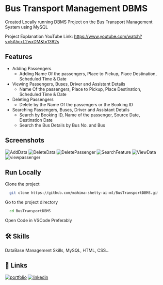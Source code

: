 
# Bus Transport Management DBMS

Created Locally running DBMS Project on the Bus Transport Management System using MySQL

Project Explanation
YouTube Link: https://www.youtube.com/watch?v=5A5cxL2wxDM&t=1362s

## Features

* Adding Passengers
  - Adding Name Of the passengers, Place to Pickup, Place Destination, Scheduled Time & Date
* Viewing Passengers, Buses, Driver and Assistant Details
  - Name Of the passengers, Place to Pickup, Place Destination, Scheduled Time & Date
* Deleting Passengers
  - Delete by the Name Of the passengers or the Booking ID
* Searching Passengers, Buses, Driver and Assistant Details
  - Search by Booking ID, Name of the passenger, Source Date, Destination Date
  - Search the Bus Details by Bus No. and Bus
                              



## Screenshots


![AddData](https://user-images.githubusercontent.com/41589522/128607700-eaa26294-1552-43ab-a19b-cdfdc9ce6531.JPG)
![DeleteData](https://user-images.githubusercontent.com/41589522/128607756-fb547216-d66a-4135-8fcc-f05c9432a087.JPG)
![DeletePassenger](https://user-images.githubusercontent.com/41589522/128607758-e58779c5-20df-40e3-9f24-2a3d4aff44b6.JPG)
![SearchFeature](https://user-images.githubusercontent.com/41589522/128607759-21bd62a7-2d80-4c0f-8e3f-54cf31f23deb.JPG)
![ViewData](https://user-images.githubusercontent.com/41589522/128607760-3dd42d0f-67ea-4221-bd4b-90790e19c955.JPG)
![viewpassenger](https://user-images.githubusercontent.com/41589522/128607761-35838ea4-2c8d-4b93-a2f0-0c33bdd55851.JPG)

  
## Run Locally

Clone the project
```bash
  git clone https://github.com/mahima-shetty-ai-ml/BusTransportDBMS.git
```

Go to the project directory

```bash
  cd BusTransportDBMS
```

Open Code in VSCode Preferably 

  
## 🛠 Skills
DataBase Management Skills, MySQL, HTML, CSS...

  
## 🔗 Links
[![portfolio](https://img.shields.io/badge/my_portfolio-000?style=for-the-badge&logo=ko-fi&logoColor=white)](https://github.com/mahima-shetty-ai-ml)
[![linkedin](https://img.shields.io/badge/linkedin-0A66C2?style=for-the-badge&logo=linkedin&logoColor=white)](https://www.linkedin.com/mahima-shetty)


  
